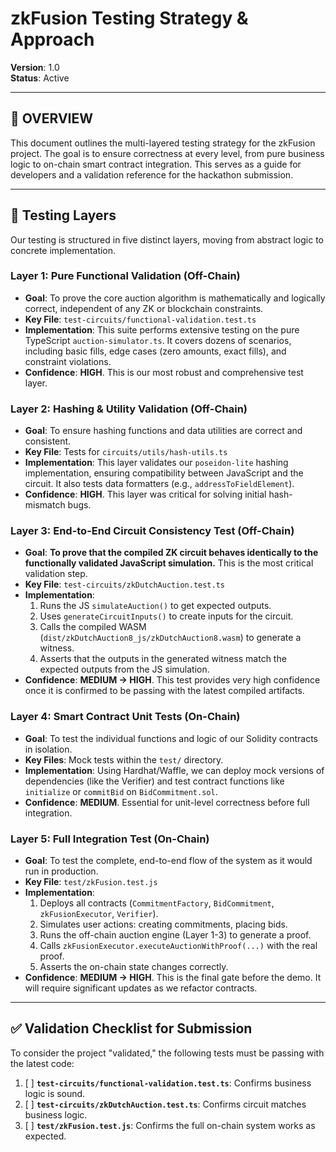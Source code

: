 # zkFusion Testing Strategy & Approach

**Version**: 1.0  
**Status**: Active

---

## 🎯 **OVERVIEW**

This document outlines the multi-layered testing strategy for the zkFusion project. The goal is to ensure correctness at every level, from pure business logic to on-chain smart contract integration. This serves as a guide for developers and a validation reference for the hackathon submission.

---

## 🔬 **Testing Layers**

Our testing is structured in five distinct layers, moving from abstract logic to concrete implementation.

### **Layer 1: Pure Functional Validation (Off-Chain)**

-   **Goal**: To prove the core auction algorithm is mathematically and logically correct, independent of any ZK or blockchain constraints.
-   **Key File**: `test-circuits/functional-validation.test.ts`
-   **Implementation**: This suite performs extensive testing on the pure TypeScript `auction-simulator.ts`. It covers dozens of scenarios, including basic fills, edge cases (zero amounts, exact fills), and constraint violations.
-   **Confidence**: **HIGH**. This is our most robust and comprehensive test layer.

### **Layer 2: Hashing & Utility Validation (Off-Chain)**

-   **Goal**: To ensure hashing functions and data utilities are correct and consistent.
-   **Key File**: Tests for `circuits/utils/hash-utils.ts`
-   **Implementation**: This layer validates our `poseidon-lite` hashing implementation, ensuring compatibility between JavaScript and the circuit. It also tests data formatters (e.g., `addressToFieldElement`).
-   **Confidence**: **HIGH**. This layer was critical for solving initial hash-mismatch bugs.

### **Layer 3: End-to-End Circuit Consistency Test (Off-Chain)**

-   **Goal**: **To prove that the compiled ZK circuit behaves identically to the functionally validated JavaScript simulation.** This is the most critical validation step.
-   **Key File**: `test-circuits/zkDutchAuction.test.ts`
-   **Implementation**:
    1.  Runs the JS `simulateAuction()` to get expected outputs.
    2.  Uses `generateCircuitInputs()` to create inputs for the circuit.
    3.  Calls the compiled WASM (`dist/zkDutchAuction8_js/zkDutchAuction8.wasm`) to generate a witness.
    4.  Asserts that the outputs in the generated witness match the expected outputs from the JS simulation.
-   **Confidence**: **MEDIUM -> HIGH**. This test provides very high confidence once it is confirmed to be passing with the latest compiled artifacts.

### **Layer 4: Smart Contract Unit Tests (On-Chain)**

-   **Goal**: To test the individual functions and logic of our Solidity contracts in isolation.
-   **Key Files**: Mock tests within the `test/` directory.
-   **Implementation**: Using Hardhat/Waffle, we can deploy mock versions of dependencies (like the Verifier) and test contract functions like `initialize` or `commitBid` on `BidCommitment.sol`.
-   **Confidence**: **MEDIUM**. Essential for unit-level correctness before full integration.

### **Layer 5: Full Integration Test (On-Chain)**

-   **Goal**: To test the complete, end-to-end flow of the system as it would run in production.
-   **Key File**: `test/zkFusion.test.js`
-   **Implementation**:
    1.  Deploys all contracts (`CommitmentFactory`, `BidCommitment`, `zkFusionExecutor`, `Verifier`).
    2.  Simulates user actions: creating commitments, placing bids.
    3.  Runs the off-chain auction engine (Layer 1-3) to generate a proof.
    4.  Calls `zkFusionExecutor.executeAuctionWithProof(...)` with the real proof.
    5.  Asserts the on-chain state changes correctly.
-   **Confidence**: **MEDIUM -> HIGH**. This is the final gate before the demo. It will require significant updates as we refactor contracts.

---

## ✅ **Validation Checklist for Submission**

To consider the project "validated," the following tests must be passing with the latest code:

1.  [ ] **`test-circuits/functional-validation.test.ts`**: Confirms business logic is sound.
2.  [ ] **`test-circuits/zkDutchAuction.test.ts`**: Confirms circuit matches business logic.
3.  [ ] **`test/zkFusion.test.js`**: Confirms the full on-chain system works as expected. 